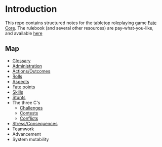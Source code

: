 # Introduction

This repo contains structured notes for the tabletop roleplaying game [Fate Core](https://www.evilhat.com/home/fate-core/). The rulebook (and several other resources) are pay-what-you-like, and available [here](https://www.evilhat.com/home/fate-core-downloads/)
## Map

* [Glossary](Glossary.md)
* [Administration](Administration.md)
* [Actions/Outcomes](Actions_Outcomes.md)
* [Rolls](Rolls.md)
* [Aspects](Aspects.md)
* [Fate points](Fate_Points.md)
* [Skills](Skills.md)
* [Stunts](Stunts.md)
* The three C's
  * [Challenges](Challenges.md)
  * [Contests](Contests.md)
  * [Conflicts](Conflicts.md)
* [Stress/Consequences](Stress_Consequences.md)
* Teamwork
* Advancement
* System mutability
